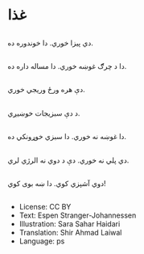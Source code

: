 # غذا

##
دي پیزا خوري. دا خوندوره ده.

##
دا د چرګ غوښه خوري. دا مساله داره ده.

##
دې هره ورځ وریجي خوري.

##
د دې سبزیجات خوښیږي.

##
دا غوښه نه خوري. دا سبزي خوړونکي ده.

##
دي پلي نه خوري. دې د دوي نه الرژي لري.

##
دوي آشپزي کوي. دا ښه بوی کوي!

##
* License: CC BY
* Text: Espen Stranger-Johannessen
* Illustration: Sara Sahar Haidari
* Translation: Shir Ahmad Laiwal
* Language: ps
